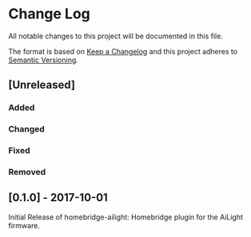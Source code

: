 # Change Log
All notable changes to this project will be documented in this file.

The format is based on [Keep a Changelog](http://keepachangelog.com/) and this project adheres to [Semantic Versioning](http://semver.org).

## [Unreleased]

### Added

### Changed

### Fixed

### Removed


## [0.1.0] - 2017-10-01
Initial Release of homebridge-ailight: Homebridge plugin for the AiLight firmware.
